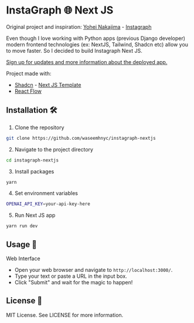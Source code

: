 # InstaGraph 🌐 Next JS 

Original project and inspiration: [<a href="https://twitter.com/yoheinakajima">Yohei Nakajima</a>](https://twitter.com/yoheinakajima) - [<a href="https://github.com/yoheinakajima/instagraph">Instagraph</a>](https://github.com/yoheinakajima/instagraph)

Even though I love working with Python apps (previous Django developer) modern frontend technologies (ex: NextJS, Tailwind, Shadcn etc) allow you to move faster. So I decided to build Instagraph Next JS.

[<a href="https://tally.so/r/mY0676">Sign up for updates and more information about the deployed app.</a>]((https://tally.so/r/mY0676))

Project made with:
- [<a href="https://twitter.com/shadcn">Shadcn</a>](https://twitter.com/shadcn) - [<a href="https://github.com/shadcn/next-template">Next JS Template</a>](https://github.com/shadcn/next-template)
- [<a href="https://reactflow.dev/">React Flow</a>](https://reactflow.dev/)

## Installation 🛠️

1. Clone the repository
```bash
git clone https://github.com/waseemhnyc/instagraph-nextjs
```
2. Navigate to the project directory
```bash
cd instagraph-nextjs
```
3. Install packages
```bash
yarn
```
4. Set environment variables
```bash
OPENAI_API_KEY=your-api-key-here
```
5. Run Next JS app
```bash
yarn run dev
```

## Usage 🎉

Web Interface
- Open your web browser and navigate to `http://localhost:3000/`.
- Type your text or paste a URL in the input box.
- Click "Submit" and wait for the magic to happen!

## License 📝

MIT License. See LICENSE for more information.

